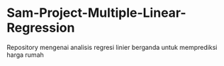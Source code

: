 # Sam-Project-Multiple-Linear-Regression
Repository mengenai analisis regresi linier berganda untuk memprediksi harga rumah
